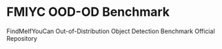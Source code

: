 # FMIYC OOD-OD Benchmark

FindMeIfYouCan Out-of-Distribution Object Detection Benchmark Official Repository